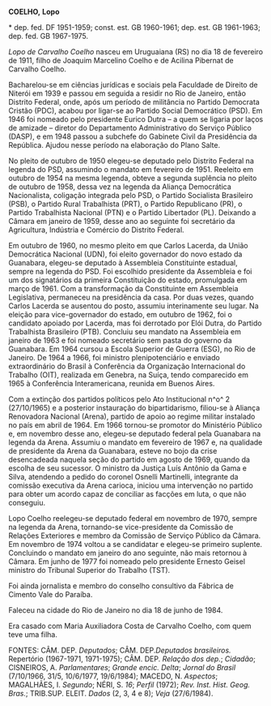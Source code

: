 **COELHO,** **Lopo**

\* dep. fed. DF 1951-1959; const. est. GB 1960-1961; dep. est. GB
1961-1963; dep. fed. GB 1967-1975.

*Lopo de Carvalho Coelho* nasceu em Uruguaiana (RS) no dia 18 de
fevereiro de 1911, filho de Joaquim Marcelino Coelho e de Acilina
Pibernat de Carvalho Coelho.

Bacharelou-se em ciências jurídicas e sociais pela Faculdade de Direito
de Niterói em 1939 e passou em seguida a residir no Rio de Janeiro,
então Distrito Federal, onde, após um período de militância no Partido
Democrata Cristão (PDC), acabou por ligar-se ao Partido Social
Democrático (PSD). Em 1946 foi nomeado pelo presidente Eurico Dutra – a
quem se ligaria por laços de amizade – diretor do Departamento
Administrativo do Serviço Público (DASP), e em 1948 passou a subchefe do
Gabinete Civil da Presidência da República. Ajudou nesse período na
elaboração do Plano Salte.

No pleito de outubro de 1950 elegeu-se deputado pelo Distrito Federal na
legenda do PSD, assumindo o mandato em fevereiro de 1951. Reeleito em
outubro de 1954 na mesma legenda, obteve a segunda suplência no pleito
de outubro de 1958, dessa vez na legenda da Aliança Democrática
Nacionalista, coligação integrada pelo PSD, o Partido Socialista
Brasileiro (PSB), o Partido Rural Trabalhista (PRT), o Partido
Republicano (PR), o Partido Trabalhista Nacional (PTN) e o Partido
Libertador (PL). Deixando a Câmara em janeiro de 1959, desse ano ao
seguinte foi secretário da Agricultura, Indústria e Comércio do Distrito
Federal.

Em outubro de 1960, no mesmo pleito em que Carlos Lacerda, da União
Democrática Nacional (UDN), foi eleito governador do novo estado da
Guanabara, elegeu-se deputado à Assembleia Constituinte estadual, sempre
na legenda do PSD. Foi escolhido presidente da Assembleia e foi um dos
signatários da primeira Constituição do estado, promulgada em março de
1961. Com a transformação da Constituinte em Assembleia Legislativa,
permaneceu na presidência da casa. Por duas vezes, quando Carlos Lacerda
se ausentou do posto, assumiu interinamente seu lugar. Na eleição para
vice-governador do estado, em outubro de 1962, foi o candidato apoiado
por Lacerda, mas foi derrotado por Elói Dutra, do Partido Trabalhista
Brasileiro (PTB). Concluiu seu mandato na Assembleia em janeiro de 1963
e foi nomeado secretário sem pasta do governo da Guanabara. Em 1964
cursou a Escola Superior de Guerra (ESG), no Rio de Janeiro. De 1964 a
1966, foi ministro plenipotenciário e enviado extraordinário do Brasil à
Conferência da Organização Internacional do Trabalho (OIT), realizada em
Genebra, na Suíça, tendo comparecido em 1965 à Conferência
Interamericana, reunida em Buenos Aires.

Com a extinção dos partidos políticos pelo Ato Institucional n^o^ 2
(27/10/1965) e a posterior instauração do bipartidarismo, filiou-se à
Aliança Renovadora Nacional (Arena), partido de apoio ao regime militar
instalado no país em abril de 1964. Em 1966 tornou-se promotor do
Ministério Público e, em novembro desse ano, elegeu-se deputado federal
pela Guanabara na legenda da Arena. Assumiu o mandato em fevereiro de
1967 e, na qualidade de presidente da Arena da Guanabara, esteve no bojo
da crise desencadeada naquela seção do partido em agosto de 1969, quando
da escolha de seu sucessor. O ministro da Justiça Luís Antônio da Gama e
Silva, atendendo a pedido do coronel Osnelli Martinelli, integrante da
comissão executiva da Arena carioca, iniciou uma intervenção no partido
para obter um acordo capaz de conciliar as facções em luta, o que não
conseguiu.

Lopo Coelho reelegeu-se deputado federal em novembro de 1970, sempre na
legenda da Arena, tornando-se vice-presidente da Comissão de Relações
Exteriores e membro da Comissão de Serviço Público da Câmara. Em
novembro de 1974 voltou a se candidatar e elegeu-se primeiro suplente.
Concluindo o mandato em janeiro do ano seguinte, não mais retornou à
Câmara. Em junho de 1977 foi nomeado pelo presidente Ernesto Geisel
ministro do Tribunal Superior do Trabalho (TST).

Foi ainda jornalista e membro do conselho consultivo da Fábrica de
Cimento Vale do Paraíba.

Faleceu na cidade do Rio de Janeiro no dia 18 de junho de 1984.

Era casado com Maria Auxiliadora Costa de Carvalho Coelho, com quem teve
uma filha.

FONTES: CÂM. DEP. *Deputados*; CÂM. DEP.*Deputados brasileiros.*
Repertório (1967-1971, 1971-1975); CÂM. DEP. *Relação dos dep.*;
*Cidadão*; CISNEIROS, A. *Parlamentares*; *Grande encic.* *Delta*;
*Jornal do Brasil* (7/10/1966, 31/5, 10/6/1977, 19/6/1984); MACEDO, N.
*Aspectos*; MAGALHÃES, I. *Segundo*; NÉRI, S. *16*; *Perfil* (1972);
*Rev. Inst. Hist. Geog. Bras.*; TRIB.SUP. ELEIT. *Dados* (2, 3, 4 e 8);
*Veja* (27/6/1984).
